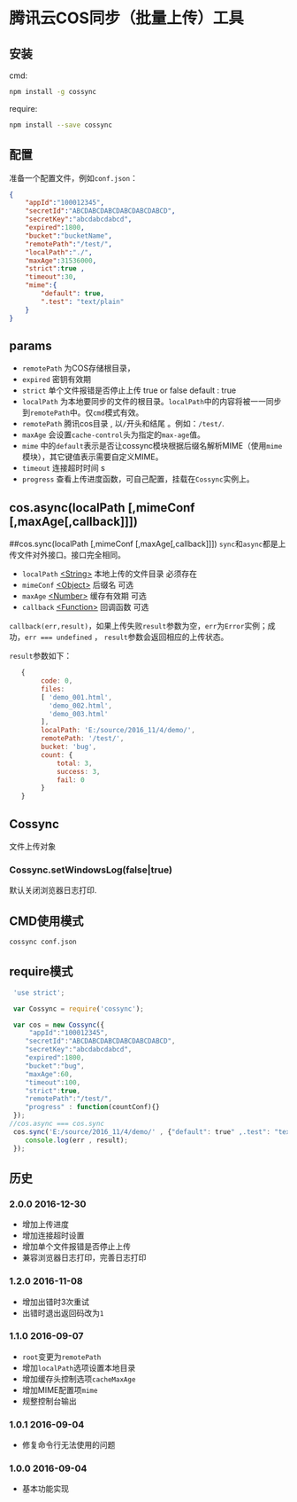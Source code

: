 # 腾讯云COS同步（批量上传）工具

## 安装

cmd:

```sh
npm install -g cossync
```

require:

```sh
npm install --save cossync
```

## 配置

准备一个配置文件，例如`conf.json`：

```json
{
    "appId":"100012345",
    "secretId":"ABCDABCDABCDABCDABCDABCD",
    "secretKey":"abcdabcdabcd",
    "expired":1800,
    "bucket":"bucketName",
    "remotePath":"/test/",
    "localPath":"./",
    "maxAge":31536000,
    "strict":true , 
    "timeout":30,
    "mime":{
        "default": true,
        ".test": "text/plain"
    }
}
```

## params

* `remotePath` 为COS存储根目录，
* `expired`  密钥有效期
* `strict` 单个文件报错是否停止上传 true or false  default : true
* `localPath` 为本地要同步的文件的根目录。`localPath`中的内容将被一一同步到`remotePath`中。仅`cmd`模式有效。
* `remotePath` 腾讯cos目录 , 以`/`开头和结尾 。例如：`/test/`.
* `maxAge` 会设置`cache-control`头为指定的`max-age`值。
* `mime` 中的`default`表示是否让cossync模块根据后缀名解析MIME（使用`mime`模块），其它键值表示需要自定义MIME。
* `timeout` 连接超时时间 s
* `progress` 查看上传进度函数，可自己配置，挂载在`Cossync`实例上。

## cos.async(localPath [,mimeConf [,maxAge[,callback]]]) 

##cos.sync(localPath [,mimeConf [,maxAge[,callback]]])
`sync`和`async`都是上传文件对外接口。接口完全相同。

*  `localPath` [\<String\>](https://developer.mozilla.org/zh-CN/docs/Web/JavaScript/Reference/Global_Objects/String) 本地上传的文件目录 必须存在
*  `mimeConf` [\<Object\>](https://developer.mozilla.org/zh-CN/docs/Web/JavaScript/Reference/Global_Objects/Object) 后缀名 可选
*  `maxAge` [\<Number\>](https://developer.mozilla.org/zh-CN/docs/Web/JavaScript/Reference/Global_Objects/Number) 缓存有效期 可选
*  `callback` [\<Function\>](https://developer.mozilla.org/zh-CN/docs/Web/JavaScript/Reference/Global_Objects/Function) 回调函数 可选

`callback(err,result)`，如果上传失败`result`参数为空，`err`为`Error`实例；成功，`err === undefined` ， `result`参数会返回相应的上传状态。

`result`参数如下：

```js
   {   
        code: 0,
        files:
        [ 'demo_001.html',
          'demo_002.html',
          'demo_003.html' 
        ],
        localPath: 'E:/source/2016_11/4/demo/',
        remotePath: '/test/',
        bucket: 'bug',
        count: { 
            total: 3, 
            success: 3, 
            fail: 0 
        }
   }
```

## Cossync
文件上传对象

### Cossync.setWindowsLog(false|true)
默认关闭浏览器日志打印.

## CMD使用模式

```sh
cossync conf.json
```

## require模式

```js
 'use strict';

 var Cossync = require('cossync');

 var cos = new Cossync({
     "appId":"100012345",
    "secretId":"ABCDABCDABCDABCDABCDABCD",
    "secretKey":"abcdabcdabcd",
    "expired":1800,
    "bucket":"bug",
    "maxAge":60,
    "timeout":100,
    "strict":true,
    "remotePath":"/test/",
    "progress" : function(countConf){} 
 });
//cos.async === cos.sync
 cos.sync('E:/source/2016_11/4/demo/' , {"default": true" ,.test": "text/plain"} , 60 , function(err , result){
    console.log(err , result);
 });
```

## 历史

### 2.0.0 2016-12-30

- 增加上传进度
- 增加连接超时设置
- 增加单个文件报错是否停止上传
- 兼容浏览器日志打印，完善日志打印

### 1.2.0 2016-11-08

- 增加出错时3次重试
- 出错时退出返回码改为`1`

### 1.1.0 2016-09-07

- `root`变更为`remotePath`
- 增加`localPath`选项设置本地目录
- 增加缓存头控制选项`cacheMaxAge`
- 增加MIME配置项`mime`
- 规整控制台输出

### 1.0.1 2016-09-04

- 修复命令行无法使用的问题

### 1.0.0 2016-09-04

- 基本功能实现
